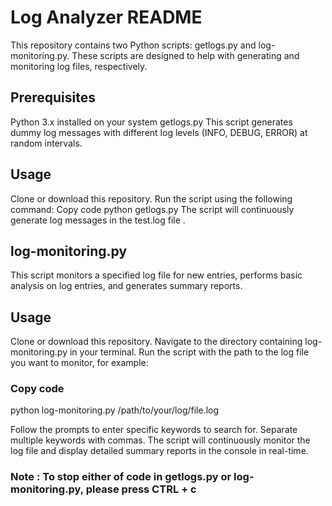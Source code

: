 # Log Analyzer README
This repository contains two Python scripts: getlogs.py and log-monitoring.py. These scripts are designed to help with generating and monitoring log files, respectively.

## Prerequisites
Python 3.x installed on your system
getlogs.py
This script generates dummy log messages with different log levels (INFO, DEBUG, ERROR) at random intervals.

## Usage
Clone or download this repository.
Run the script using the following command:
Copy code
python getlogs.py
The script will continuously generate log messages in the test.log file .

## log-monitoring.py
This script monitors a specified log file for new entries, performs basic analysis on log entries, and generates summary reports.

## Usage
Clone or download this repository.
Navigate to the directory containing log-monitoring.py in your terminal.
Run the script with the path to the log file you want to monitor, for example:

### Copy code
python log-monitoring.py /path/to/your/log/file.log

Follow the prompts to enter specific keywords to search for. Separate multiple keywords with commas.
The script will continuously monitor the log file and display detailed summary reports in the console in real-time.

### Note : To stop either of code in getlogs.py or log-monitoring.py, please press CTRL + c
